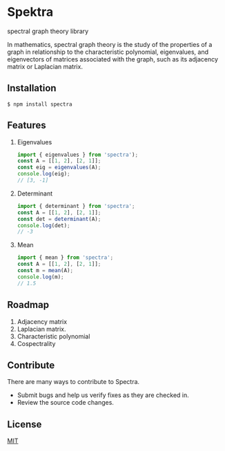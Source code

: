 # Spektra
 spectral graph theory library

 In mathematics, spectral graph theory is the study of the properties of a graph in relationship to the characteristic polynomial, eigenvalues, and eigenvectors of matrices associated with the graph, such as its adjacency matrix or Laplacian matrix.


## Installation

```console
$ npm install spectra
```

## Features
 1. Eigenvalues
    ```js
    import { eigenvalues } from 'spectra');
    const A = [[1, 2], [2, 1]];
    const eig = eigenvalues(A);
    console.log(eig);
    // [3, -1]
    ```

 2. Determinant
    ```js
    import { determinant } from 'spectra';
    const A = [[1, 2], [2, 1]];
    const det = determinant(A);
    console.log(det);
    // -3
    ```
 3. Mean
    ```js
    import { mean } from 'spectra';
    const A = [[1, 2], [2, 1]];
    const m = mean(A);
    console.log(m);
    // 1.5
    ```
## Roadmap
1. Adjacency matrix 
2. Laplacian matrix.
3. Characteristic polynomial
4. Cospectrality

## Contribute

There are many ways to contribute to Spectra.
* Submit bugs and help us verify fixes as they are checked in.
* Review the source code changes.

## License

[MIT](LICENSE)